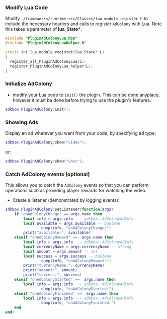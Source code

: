 ### Modify Lua Code
Modify `./frameworks/runtime-src/Classes/lua_module_register.h` to include the necessary headers and calls to register `AdColony` with Lua. Note this takes a parameter of __lua_State*__:
```cpp
#include "PluginAdColonyLua.hpp"
#include "PluginAdColonyLuaHelper.h"
```
```cpp
static int lua_module_register(lua_State* L)
{
  register_all_PluginAdColonyLua(L);
  register_PluginAdColonyLua_helper(L);
}
```

### Initialize AdColony
* modify your Lua code to `init()` the plugin. This can be done anyplace, however it must be done before trying to use the plugin's features.
```lua
sdkbox.PluginAdColony:init();
```

### Showing Ads
Display an ad wherever you want from your code, by specifying ad type:
```lua
sdkbox.PluginAdColony:show("video");
```
or:
```lua
sdkbox.PluginAdColony:show("v4vc");
```

### Catch AdColony events (optional)
This allows you to catch the `AdColony` events so that you can perform operations such as providing player rewards for watching the video.

* Create a listener (demonstrated by logging events):
```lua
sdkbox.PluginAdColony:setListener(function(args)
    if "onAdColonyChange" == args.name then
        local info = args.info  -- sdkbox::AdColonyAdInfo
        local available = args.available -- boolean
				dump(info, "onAdColonyChange:")
        print("available:", available)
    elseif "onAdColonyReward" ==  args.name then
        local info = args.info  -- sdkbox::AdColonyAdInfo
        local currencyName = args.currencyName -- string
        local amount = args.amount -- int
        local success = args.success -- boolean
				dump(info, "onAdColonyReward:")
        print("currencyName:", currencyName)
        print("amount:", amount)
        print("success:", success)
    elseif "onAdColonyStarted" ==  args.name then
        local info = args.info  -- sdkbox::AdColonyAdInfo
				dump(info, "onAdColonyStarted:")
    elseif "onAdColonyFinished" ==  args.name then
        local info = args.info  -- sdkbox::AdColonyAdInfo
				dump(info, "onAdColonyFinished:")
    end
end)
```
